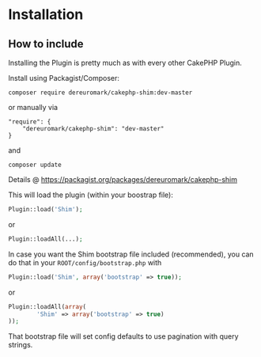 # Installation

## How to include
Installing the Plugin is pretty much as with every other CakePHP Plugin.

Install using Packagist/Composer:
```
composer require dereuromark/cakephp-shim:dev-master
```

or manually via

```
"require": {
	"dereuromark/cakephp-shim": "dev-master"
}
```
and

	composer update

Details @ https://packagist.org/packages/dereuromark/cakephp-shim

This will load the plugin (within your boostrap file):
```php
Plugin::load('Shim');
```
or
```php
Plugin::loadAll(...);
```

In case you want the Shim bootstrap file included (recommended), you can do that in your `ROOT/config/bootstrap.php` with

```php
Plugin::load('Shim', array('bootstrap' => true));
```

or

```php
Plugin::loadAll(array(
		'Shim' => array('bootstrap' => true)
));
```

That bootstrap file will set config defaults to use pagination with query strings.
